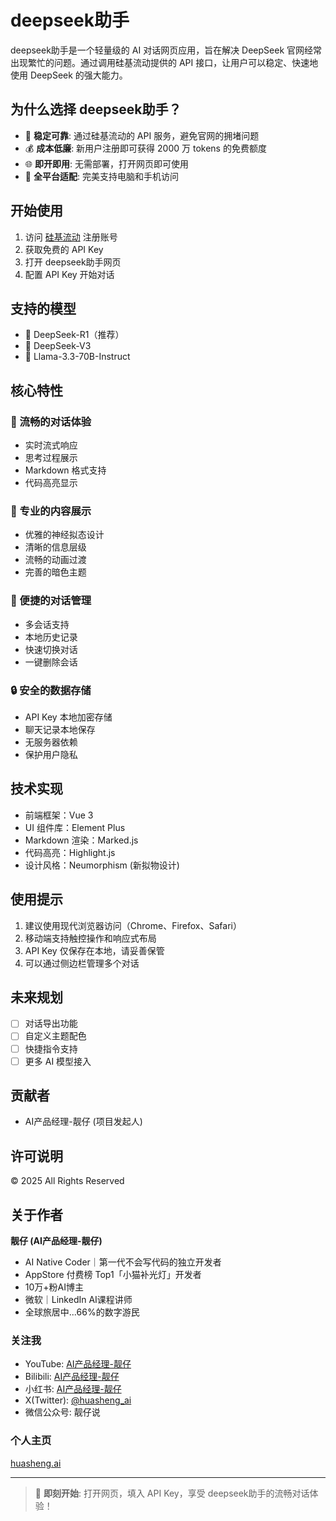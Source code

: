 # deepseek助手

deepseek助手是一个轻量级的 AI 对话网页应用，旨在解决 DeepSeek 官网经常出现繁忙的问题。通过调用硅基流动提供的 API 接口，让用户可以稳定、快速地使用 DeepSeek 的强大能力。

## 为什么选择 deepseek助手？

- 🚀 **稳定可靠**: 通过硅基流动的 API 服务，避免官网的拥堵问题
- 💰 **成本低廉**: 新用户注册即可获得 2000 万 tokens 的免费额度
- 🌐 **即开即用**: 无需部署，打开网页即可使用
- 📱 **全平台适配**: 完美支持电脑和手机访问

## 开始使用

1. 访问 [硅基流动](https://cloud.siliconflow.cn/i/orHbMPbM) 注册账号
2. 获取免费的 API Key
3. 打开 deepseek助手网页
4. 配置 API Key 开始对话

## 支持的模型

- 🤖 DeepSeek-R1（推荐）
- 🎨 DeepSeek-V3
- 🌟 Llama-3.3-70B-Instruct

## 核心特性

### 💬 流畅的对话体验
- 实时流式响应
- 思考过程展示
- Markdown 格式支持
- 代码高亮显示

### 🎯 专业的内容展示
- 优雅的神经拟态设计
- 清晰的信息层级
- 流畅的动画过渡
- 完善的暗色主题

### 📂 便捷的对话管理
- 多会话支持
- 本地历史记录
- 快速切换对话
- 一键删除会话

### 🔒 安全的数据存储
- API Key 本地加密存储
- 聊天记录本地保存
- 无服务器依赖
- 保护用户隐私

## 技术实现

- 前端框架：Vue 3
- UI 组件库：Element Plus
- Markdown 渲染：Marked.js
- 代码高亮：Highlight.js
- 设计风格：Neumorphism (新拟物设计)

## 使用提示

1. 建议使用现代浏览器访问（Chrome、Firefox、Safari）
2. 移动端支持触控操作和响应式布局
3. API Key 仅保存在本地，请妥善保管
4. 可以通过侧边栏管理多个对话

## 未来规划

- [ ] 对话导出功能
- [ ] 自定义主题配色
- [ ] 快捷指令支持
- [ ] 更多 AI 模型接入

## 贡献者

- AI产品经理-靓仔 (项目发起人)

## 许可说明

© 2025 All Rights Reserved

## 关于作者

**靓仔 (AI产品经理-靓仔)**
- AI Native Coder｜第一代不会写代码的独立开发者
- AppStore 付费榜 Top1「小猫补光灯」开发者
- 10万+粉AI博主
- 微软｜LinkedIn AI课程讲师
- 全球旅居中...66%的数字游民

### 关注我
- YouTube: [AI产品经理-靓仔](https://www.youtube.com/@alchain)
- Bilibili: [AI产品经理-靓仔](https://space.bilibili.com/14097567)
- 小红书: [AI产品经理-靓仔](https://www.xiaohongshu.com/user/profile/5abc6f17e8ac2b109179dfdf)
- X(Twitter): [@huasheng_ai](https://x.com/AlchainHust)
- 微信公众号: 靓仔说

### 个人主页
[huasheng.ai](https://www.huasheng.ai)

---

> 🎯 **即刻开始**: 打开网页，填入 API Key，享受 deepseek助手的流畅对话体验！ 